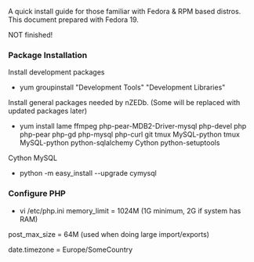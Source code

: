 A quick install guide for those familiar with Fedora & RPM based distros. This document prepared with Fedora 19.

NOT finished!

### Package Installation
Install development packages
* yum groupinstall "Development Tools" "Development Libraries"

Install general packages needed by nZEDb. (Some will be replaced with updated packages later)
* yum install lame ffmpeg php-pear-MDB2-Driver-mysql php-devel php php-pear php-gd php-mysql php-curl git tmux MySQL-python tmux MySQL-python python-sqlalchemy Cython python-setuptools

Cython MySQL
* python -m easy_install --upgrade cymysql

### Configure PHP

* vi /etc/php.ini
memory_limit = 1024M   (1G minimum, 2G if system has RAM)

post_max_size = 64M    (used when doing large import/exports)

date.timezone = Europe/SomeCountry





